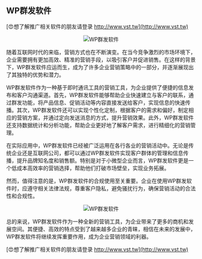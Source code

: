 ## **WP群发软件**

[😍想了解推广相关软件的朋友请登录 http://www.vst.tw](http://www.vst.tw)

 <center><img src="https://vst.tw/MP4/tuiguang/png/1.png" alt="WP群发软件"></center>

随着互联网时代的来临，营销方式也在不断演变。在当今竞争激烈的市场环境下，企业需要拥有更加高效、精准的营销手段，以吸引客户并促进销售。在这样的背景下，WP群发软件应运而生，成为了许多企业营销策略中的一部分，并逐渐展现出了其独特的优势和潜力。

WP群发软件作为一种基于即时通讯工具的营销工具，为企业提供了便捷的信息发布和客户沟通渠道。首先，WP群发软件能够帮助企业快速建立与客户的联系，通过群发功能，将产品信息、促销活动等内容直接发送给客户，实现信息的快速传播。其次，WP群发软件还可以实现个性化定制，根据客户的需求和偏好，制定相应的营销方案，并通过定向发送消息的方式，提升营销效果。此外，WP群发软件还支持数据统计和分析功能，帮助企业更好地了解客户需求，进行精细化的营销管理。

在实际应用中，WP群发软件已经被广泛运用在各行各业的营销活动中。无论是传统企业还是互联网公司，都可以通过WP群发软件实现客户群体的管理和信息传播，提升品牌知名度和销售额。特别是对于小微型企业而言，WP群发软件更是一个低成本高效率的营销选择，帮助他们打破市场壁垒，实现业务拓展。

然而，值得注意的是，WP群发软件的合规使用至关重要。企业在使用WP群发软件时，应遵守相关法律法规，尊重客户隐私，避免骚扰行为，确保营销活动的合法性和合规性。

 <center><img src="https://vst.tw/MP4/tuiguang/png/6.png" alt="WP群发软件"></center>

总的来说，WP群发软件作为一种全新的营销工具，为企业带来了更多的商机和发展空间。其便捷、高效的特点受到了越来越多企业的青睐，相信在未来的发展中，WP群发软件将继续发挥重要作用，成为企业营销领域的利器。

[😍想了解推广相关软件的朋友请登录 http://www.vst.tw](http://www.vst.tw)



